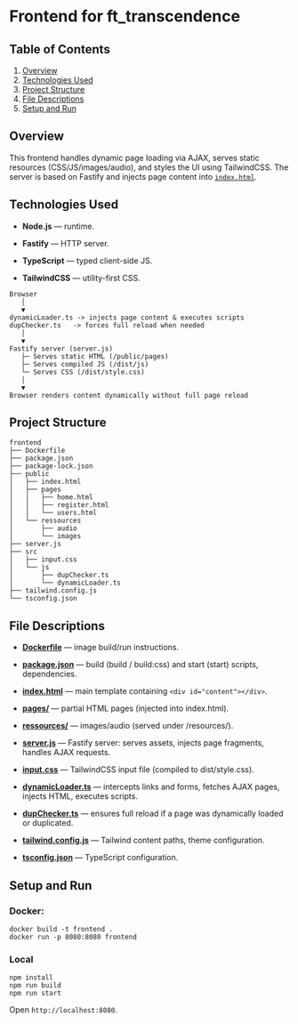 # Frontend for ft_transcendence

## Table of Contents

1. [Overview](#overview)
2. [Technologies Used](#technologies-used)
3. [Project Structure](#project-structure)
4. [File Descriptions](#file-descriptions)
5. [Setup and Run](#setup-and-run)

## Overview
This frontend handles dynamic page loading via AJAX, serves static resources (CSS/JS/images/audio), and styles the UI using TailwindCSS. The server is based on Fastify and injects page content into [`index.html`](./public/index.html).

## Technologies Used

- **Node.js** — runtime.

- **Fastify** — HTTP server.

- **TypeScript** — typed client-side JS.

- **TailwindCSS** — utility-first CSS.

```
Browser
   │
   ▼
dynamicLoader.ts -> injects page content & executes scripts
dupChecker.ts   -> forces full reload when needed
   │
   ▼
Fastify server (server.js)
   ├─ Serves static HTML (/public/pages)
   ├─ Serves compiled JS (/dist/js)
   └─ Serves CSS (/dist/style.css)
   │
   ▼
Browser renders content dynamically without full page reload
```

## Project Structure

```
frontend
├── Dockerfile
├── package.json
├── package-lock.json
├── public
│   ├── index.html
│   ├── pages
│   │   ├── home.html
│   │   ├── register.html
│   │   └── users.html
│   └── ressources
│       ├── audio
│       └── images
├── server.js
├── src
│   ├── input.css
│   └── js
│       ├── dupChecker.ts
│       └── dynamicLoader.ts
├── tailwind.config.js
└── tsconfig.json
```

## File Descriptions

- [**Dockerfile**](./Dockerfile) — image build/run instructions.

- [**package.json**](./package.json) — build (build / build:css) and start (start) scripts, dependencies.

- [**index.html**](./public/index.html) — main template containing `<div id="content"></div>`.

- [**pages/**](./public/pages/) — partial HTML pages (injected into index.html).

- [**ressources/**](./public/ressources/) — images/audio (served under /resources/).

- [**server.js**](./server.js) — Fastify server: serves assets, injects page fragments, handles AJAX requests.

- [**input.css**](./src/input.css) — TailwindCSS input file (compiled to dist/style.css).

- [**dynamicLoader.ts**](./src/js/dynamicLoader.ts) — intercepts links and forms, fetches AJAX pages, injects HTML, executes scripts.

- [**dupChecker.ts**](./src/js/dupChecker.ts) — ensures full reload if a page was dynamically loaded or duplicated.

- [**tailwind.config.js**](./tailwind.config.js) — Tailwind content paths, theme configuration.

- [**tsconfig.json**](./tsconfig.json) — TypeScript configuration.

## Setup and Run

### Docker:
```
docker build -t frontend .
docker run -p 8080:8080 frontend
```

### Local
```
npm install
npm run build
npm run start
```

Open `http://localhost:8080`.
